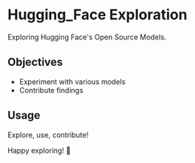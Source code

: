 # Hugging_Face Exploration

Exploring Hugging Face's Open Source Models.

## Objectives

- Experiment with various models
- Contribute findings  

## Usage

Explore, use, contribute!
 
Happy exploring! 🚀
